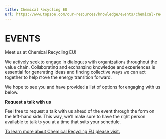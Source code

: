 ```yaml
---
title: Chemical Recycling EU
url: https://www.topsoe.com/our-resources/knowledge/events/chemical-recycling-eu#form-bam
---
```


# EVENTS

Meet us at Chemical Recycling EU!

We actively seek to engage in dialogues with organizations throughout the value chain. Collaborating and exchanging knowledge and experiences is essential for generating ideas and finding collective ways we can act together to help move the energy transition forward.

We hope to see you and have provided a list of options for engaging with us below.

**Request a talk with us**

Feel free to request a talk with us ahead of the event through the form on the left-hand side. This way, we’ll make sure to have the right person available to talk to you at a time that suits your schedule.

[To learn more about Chemical Recycling EU,please visit.](https://www.ami-events.com/event/955f15f0-09cf-41b6-b049-3ae26b54e5b7/summary?RefId=Website_AMI)